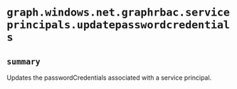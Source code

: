 # `graph.windows.net.graphrbac.serviceprincipals.updatepasswordcredentials`

## `summary`
Updates the passwordCredentials associated with a service principal.



